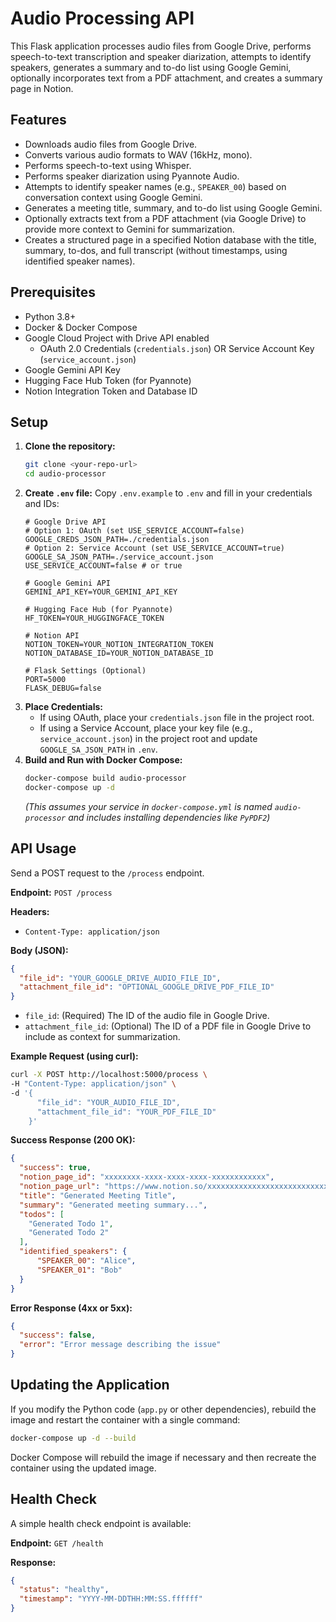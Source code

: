 # Audio Processing API

This Flask application processes audio files from Google Drive, performs speech-to-text transcription and speaker diarization, attempts to identify speakers, generates a summary and to-do list using Google Gemini, optionally incorporates text from a PDF attachment, and creates a summary page in Notion.

## Features

*   Downloads audio files from Google Drive.
*   Converts various audio formats to WAV (16kHz, mono).
*   Performs speech-to-text using Whisper.
*   Performs speaker diarization using Pyannote Audio.
*   Attempts to identify speaker names (e.g., `SPEAKER_00`) based on conversation context using Google Gemini.
*   Generates a meeting title, summary, and to-do list using Google Gemini.
*   Optionally extracts text from a PDF attachment (via Google Drive) to provide more context to Gemini for summarization.
*   Creates a structured page in a specified Notion database with the title, summary, to-dos, and full transcript (without timestamps, using identified speaker names).

## Prerequisites

*   Python 3.8+
*   Docker & Docker Compose
*   Google Cloud Project with Drive API enabled
    *   OAuth 2.0 Credentials (`credentials.json`) OR Service Account Key (`service_account.json`)
*   Google Gemini API Key
*   Hugging Face Hub Token (for Pyannote)
*   Notion Integration Token and Database ID

## Setup

1.  **Clone the repository:**
    ```bash
    git clone <your-repo-url>
    cd audio-processor
    ```
2.  **Create `.env` file:**
    Copy `.env.example` to `.env` and fill in your credentials and IDs:
    ```env
    # Google Drive API
    # Option 1: OAuth (set USE_SERVICE_ACCOUNT=false)
    GOOGLE_CREDS_JSON_PATH=./credentials.json
    # Option 2: Service Account (set USE_SERVICE_ACCOUNT=true)
    GOOGLE_SA_JSON_PATH=./service_account.json
    USE_SERVICE_ACCOUNT=false # or true

    # Google Gemini API
    GEMINI_API_KEY=YOUR_GEMINI_API_KEY

    # Hugging Face Hub (for Pyannote)
    HF_TOKEN=YOUR_HUGGINGFACE_TOKEN

    # Notion API
    NOTION_TOKEN=YOUR_NOTION_INTEGRATION_TOKEN
    NOTION_DATABASE_ID=YOUR_NOTION_DATABASE_ID

    # Flask Settings (Optional)
    PORT=5000
    FLASK_DEBUG=false
    ```
3.  **Place Credentials:**
    *   If using OAuth, place your `credentials.json` file in the project root.
    *   If using a Service Account, place your key file (e.g., `service_account.json`) in the project root and update `GOOGLE_SA_JSON_PATH` in `.env`.
4.  **Build and Run with Docker Compose:**
    ```bash
    docker-compose build audio-processor
    docker-compose up -d
    ```
    *(This assumes your service in `docker-compose.yml` is named `audio-processor` and includes installing dependencies like `PyPDF2`)*

## API Usage

Send a POST request to the `/process` endpoint.

**Endpoint:** `POST /process`

**Headers:**
*   `Content-Type: application/json`

**Body (JSON):**
```json
{
  "file_id": "YOUR_GOOGLE_DRIVE_AUDIO_FILE_ID",
  "attachment_file_id": "OPTIONAL_GOOGLE_DRIVE_PDF_FILE_ID"
}
```
*   `file_id`: (Required) The ID of the audio file in Google Drive.
*   `attachment_file_id`: (Optional) The ID of a PDF file in Google Drive to include as context for summarization.

**Example Request (using curl):**
```bash
curl -X POST http://localhost:5000/process \
-H "Content-Type: application/json" \
-d '{
      "file_id": "YOUR_AUDIO_FILE_ID",
      "attachment_file_id": "YOUR_PDF_FILE_ID"
    }'
```

**Success Response (200 OK):**
```json
{
  "success": true,
  "notion_page_id": "xxxxxxxx-xxxx-xxxx-xxxx-xxxxxxxxxxxx",
  "notion_page_url": "https://www.notion.so/xxxxxxxxxxxxxxxxxxxxxxxxxxxxxxxx",
  "title": "Generated Meeting Title",
  "summary": "Generated meeting summary...",
  "todos": [
    "Generated Todo 1",
    "Generated Todo 2"
  ],
  "identified_speakers": {
      "SPEAKER_00": "Alice",
      "SPEAKER_01": "Bob"
  }
}
```

**Error Response (4xx or 5xx):**
```json
{
  "success": false,
  "error": "Error message describing the issue"
}
```

## Updating the Application

If you modify the Python code (`app.py` or other dependencies), rebuild the image and restart the container with a single command:

```bash
docker-compose up -d --build
```
Docker Compose will rebuild the image if necessary and then recreate the container using the updated image.

## Health Check

A simple health check endpoint is available:

**Endpoint:** `GET /health`

**Response:**
```json
{
  "status": "healthy",
  "timestamp": "YYYY-MM-DDTHH:MM:SS.ffffff"
}
```
